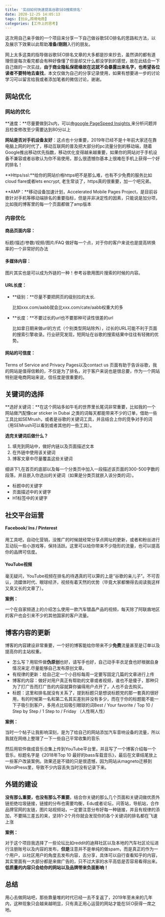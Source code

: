 ```yaml
---
title: '实战如何快速提高谷歌SEO搜索排名'
date: 2020-12-25 14:05:13
tags: [创业,跨境电商]
categories: [工作上的思考]
---
```

这次用自己亲手做的一个项目来分享一下自己做谷歌SEO排名的思路和方法，以及展示下效果以此帮助**准备/刚刚**入行的朋友。

网上太多这类的指导做谷歌SEO排名文章的大多都是抄来抄去，虽然讲的都有道理但是每次看完都会有种好像懂了但是却又什么都没学到的感觉，故在此结合一下自己做的一次实战，**由于商业隐私保密缘故在这就不会暴露出来名字，也希望各位读者不要特地去查找**，本文仅做为自己的分享记录使用，如果有想要进一步的讨论学习可以留言给我或者添加笔者的微信讨论，谢谢。



## 网站优化

### 网站的优化

**速度：**尽量要做到2s内，可以由[google PageSpeed Insights ](https://developers.google.com/speed/pagespeed/insights/)来分析问题并且检查修改至少需要达到80分以上

**网站是否对手机设备友好**：这点也十分重要，2019年已经不是十年前大家还在靠电脑上网的时代了，移动互联网的普及把大部分的pc流量分到的移动端，随着Google推出移动优先指数，移动优化变得越来越重要，如果你的网站对于手机设备不兼容或者谷歌认为你不易使用，那么很遗憾你基本上很难在手机上获得一个好的排名！

**Https/ssl:**给你的网站价格https吧不是那么难，也有不少免费的服务比如cloud flare或者lets encrypt, 老生常谈了，https真的很重要，加一个吧兄弟。

**AMP：**移动设备加速计划，Accelerated Mobile Pages Project，是目前谷歌针对手机等移动端排名的重要指标，但是并非决定性的因素，只能说是加分项，比如我的博客里的每一个页面都做了amp版本



### 内容优化

#### 商品页面内容：

标题/描述/参数/视频/图片/FAQ 做好每一个点，对于你的客户来说也是提高转换率的一个非常好的办法

#### 多媒体内容：

图片其实也是可以成为外链的一种！参考谷歌用图片搜索的时候的内容。

#### URL长度：

- **级别：**尽量不要把网页的级别拉的太长.

  比如xxx.com/aabb就会比xxx.com/cate/aabb权重大的多

- **长度：**不要过长的url也不要那种可读性很差的url

  比如拿日期来做url的方式（个别类型网站除外），过长的URL可能不利于页面的搜索引擎收录。行业研究发现，短网址在谷歌的搜索结果中往往有轻微的优势。

#### 网站的可信度：

Terms of Service and Privacy Pages以及contact us 页面有助于告诉谷歌，我的网站是值得信赖的，不仅是为了排名，对于客户来说也是很总要，作为一个网站特别是电商网站来说，信任度是很重要的。



## 关键词的选择

**选好关键词：**在这个网站多如牛毛的世界里长尾词非常重要，比如我的一个网站做汽配像car sticker in Dubai 之类的词每天都能带来不少的订单，借助一些工具比如SEMrush，或者是谷歌的关键词工具，并且结合上你的竞争对手的词（用SEMrush可以看到或者其他的一些工具）。

**选完关键词后做什么？**

1. 填充到网站中，做好内链以及页面描述文本
2. 在外链中使用该关键词
3. 博客文章中尽量覆盖这些关键词

细讲下1,在首页的底部以及每一个分类页中加入一段描述该页面的300-500字数的段落，并且嵌入你选出的关键词（如果是分类页就嵌入该分类的词）。

- 标题中的关键字
- 页面描述中的关键字
- H1标签中的关键字



## 社交平台运营

#### Facebook/ Ins / Pinterest

用工具吧，自动化营销，没推广的时候就经常分享点网址的更新，或者和粉丝进行互动玩一些小游戏等，保持活跃。这里可以给你带来不少隐形的流量，也可以提高你的品牌可信度。



#### YouTube视频

毫无疑问，YouTube视频在排名的待遇真的可以算的上是“谷歌的亲儿子”。不可否认，流媒体时代、眼球经济，视频有着天然的优势（毕竟大家都懒得去阅读我这样又臭又长的文章了）。

**案例：**

一个在自家频道上的介绍怎么使用一款汽车镀晶产品的视频，每天除了阿联酋地区的客户也会引来不少的其他国家的客户流量。

## 博客内容的更新

博客的内容建设非常重要，一个好的博客能给你带来不少**免费**流量甚至是订单以及提高你的主站权重。

- 怎么写？用软件做**伪原创**也好，请写手也好，自己动手丰衣足食也好根据自身情况来定.尽量能够自己发布原创文章。
- 有规律的更新：给自己定一个小目标每周一定要写固定几篇的文章进行上传
- 博客的内容：做好对用户真正有帮助的文章或者视频，谁也不是傻子，那种只为了打广告而打广告的内容就算你骗得用户点开了，人也不会去购买。
- 标题：这里和排名就没有关系了，提到标题只是想说标题党的那一套真的很好用，有的时候第一名和第二名其实差别并没有多少，而在于你的标题能不能一下子吸引到客户，多用点比较吸引眼球的词Best / Your favorite / Top 10 / Step by Step / 1 Step to / Friday （人性啊人性）



**案例：**

当时一个帖子让我影响深刻，是为了给自己的网站添加汽车音响设备的流量，所以我就在网络上整理了一下一些自己平常收集的音乐

然后用软件做成音乐合集上传到YouTube平台里，并且写了一个博客介绍每一个音乐，标题名字是《2018年Top 10 最好的bass车载音乐》，最后在文章结尾放上一些客户改装案例。效果还是不错的只是很遗憾，因为网站从magneto迁移到WordPress里，导致不少内容丢失当时没有记录下来。



## 外链的建设

**没有那么重要，也没有那么不重要**。结合你关键的那么几个页面和关键词做优质外链拒绝垃圾链接，链接的分布也需要均衡，Edu或者论坛，问答站，导航站，合作品牌官网的友链，图片站视频站，一定要注意分布好每一种链接，并且有规律的添加，不要隔三差五的来，坚持1-2个月你就会发现你的各个关键词的排名都在飞速上涨

**案例：**

对于这个项目我选择了一些论坛比如reddit的迪拜社区以及本地的汽车社区论坛进行注册账号以及内容的发布，**但是**注意并不是单纯的做spam，而是真正的作为一个用户，以社区用户的角度去发布内容，去分享，具体可以自行查看知乎的内容，其实里面有一大部分都是来做广告的，只不过大家的水平高低是否容易看得出来。**低质量的内容只会给你的网站以及品牌带来负面影响！**

## 总结

用心去做网站吧，那些靠量堆的时代已经一去不复返了，2019年至未来的几年内，这种现象只会越来越明显，只有真正用心运营的网站才能在SEO获得一席之地。